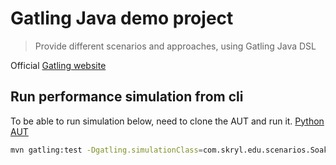 # Gatling Java demo project

> Provide different scenarios and approaches, using Gatling Java DSL 


Official [Gatling website](https://gatling.io/)

## Run performance simulation from cli


To be able to run simulation below, need to clone the AUT and run it.
<a href=https://github.com/Asangin/python-application-under-test>Python AUT</a>
```bash
mvn gatling:test -Dgatling.simulationClass=com.skryl.edu.scenarios.SoakSimulation
```

